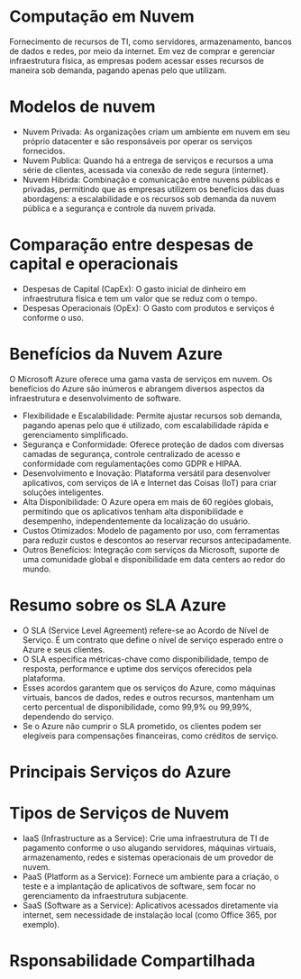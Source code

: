 
# Computação em Nuvem

Fornecimento de recursos de TI, como servidores, armazenamento, bancos de dados e redes, por meio da internet. Em vez de comprar e gerenciar infraestrutura física, as empresas podem acessar esses recursos de maneira sob demanda, pagando apenas pelo que utilizam.

# Modelos de nuvem

- Nuvem Privada: As organizações criam um ambiente em nuvem em seu próprio datacenter e são responsáveis por operar os serviços fornecidos.
- Nuvem Publica: Quando há a entrega de serviços e recursos a uma série de clientes, acessada via conexão de rede segura (internet).
- Nuvem Hibrida: Combinação e comunicação entre nuvens públicas e privadas, permitindo que as empresas utilizem os benefícios das duas abordagens: a escalabilidade e os recursos sob demanda da nuvem pública e a segurança e controle da nuvem privada.

# Comparação entre despesas de capital e operacionais

- Despesas de Capital (CapEx): O gasto inicial de dinheiro em infraestrutura física e tem um valor que se reduz com o tempo.
- Despesas Operacionais (OpEx): O Gasto com produtos e serviços é conforme o uso.

# Benefícios da Nuvem Azure

O Microsoft Azure oferece uma gama vasta de serviços em nuvem. Os benefícios do Azure são inúmeros e abrangem diversos aspectos da infraestrutura e desenvolvimento de software.

- Flexibilidade e Escalabilidade: Permite ajustar recursos sob demanda, pagando apenas pelo que é utilizado, com escalabilidade rápida e gerenciamento simplificado.
- Segurança e Conformidade: Oferece proteção de dados com diversas camadas de segurança, controle centralizado de acesso e conformidade com regulamentações como GDPR e HIPAA.
- Desenvolvimento e Inovação: Plataforma versátil para desenvolver aplicativos, com serviços de IA e Internet das Coisas (IoT) para criar soluções inteligentes.
- Alta Disponibilidade: O Azure opera em mais de 60 regiões globais, permitindo que os aplicativos tenham alta disponibilidade e desempenho, independentemente da localização do usuário.
- Custos Otimizados: Modelo de pagamento por uso, com ferramentas para reduzir custos e descontos ao reservar recursos antecipadamente.
- Outros Benefícios: Integração com serviços da Microsoft, suporte de uma comunidade global e disponibilidade em data centers ao redor do mundo.

# Resumo sobre os SLA Azure

- O SLA (Service Level Agreement) refere-se ao Acordo de Nível de Serviço. É um contrato que define o nível de serviço esperado entre o Azure e seus clientes. 
- O SLA especifica métricas-chave como disponibilidade, tempo de resposta, performance e uptime dos serviços oferecidos pela plataforma.
- Esses acordos garantem que os serviços do Azure, como máquinas virtuais, bancos de dados, redes e outros recursos, mantenham um certo percentual de disponibilidade, como 99,9% ou 99,99%, dependendo do serviço.
- Se o Azure não cumprir o SLA prometido, os clientes podem ser elegíveis para compensações financeiras, como créditos de serviço.

# Principais Serviços do Azure

# Tipos de Serviços de Nuvem

- IaaS (Infrastructure as a Service): Crie uma infraestrutura de TI de pagamento conforme o uso alugando servidores, máquinas virtuais, armazenamento, redes e sistemas operacionais de um provedor de nuvem.
- PaaS (Platform as a Service): Fornece um ambiente para a criação, o teste e a implantação de aplicativos de software, sem focar no gerenciamento da infraestrutura subjacente.
- SaaS (Software as a Service): Aplicativos acessados diretamente via internet, sem necessidade de instalação local (como Office 365, por exemplo).

# Rsponsabilidade Compartilhada

